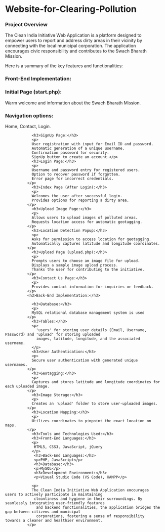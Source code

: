 # Website-for-Clearing-Pollution
<h3>Project Overview</h3>
              <p>
                The Clean India Initiative Web Application is a platform designed to empower users to report and 
                address dirty areas in their vicinity by connecting with the local municipal corporation. 
                The application encourages civic responsibility and contributes to the Swach Bharath Mission. </p>
                <p>
                  Here is a summary of the key features and functionalities:
                </p>
                <h3>Front-End Implementation:</h3>
                <h3>Initial Page (start.php):</h3>
                <p>
                Warm welcome and information about the Swach Bharath Mission.</p>
                <h3>Navigation options:</h3> 
                <p>
                  Home, Contact, Login.
              </p>
              
                <h3>SignUp Page:</h3>
                <p>
                User registration with input for Email ID and password.
                Automatic generation of a unique username.
                Confirmation password for security.
                SignUp button to create an account.</p>
                <h3>Login Page:</h3>
                <p>
                Username and password entry for registered users.
                Option to recover password if forgotten.
                Error page for incorrect credentials.
              </p>
                <h3>Index Page (After Login):</h3>
                <p>
                Welcomes the user after successful login.
                Provides options for reporting a dirty area.
              </p>
                <h3>Upload Image Page:</h3>
                <p>
                Allows users to upload images of polluted areas.
                Requests location access for automatic geotagging.
              </p>
                <h3>Location Detection Popup:</h3>
                <p>
                Asks for permission to access location for geotagging.
                Automatically captures latitude and longitude coordinates.
              </p>
                <h3>Upload Page (upload.php):</h3>
                <p>
                Prompts users to choose an image file for upload.
                Displays a sample image upload process.
                Thanks the user for contributing to the initiative.
              </p>
                <h3>Contact Us Page:</h3>
                <p>
                Provides contact information for inquiries or feedback.
              </p>
              <h3>Back-End Implementation:</h3>
               
                <h3>Database:</h3>
                <p>
                MySQL relational database management system is used
              </p>
                <h3>Tables:</h3> 
                <p>
                  'users' for storing user details (Email, Username, Password) and 'upload' for storing uploaded 
                  images, latitude, longitude, and the associated username.
                </p>
                <h3>User Authentication:</h3>
                <p>
                Secure user authentication with generated unique usernames.
              </p>
                <h3>Geotagging:</h3>
                <p>
                Captures and stores latitude and longitude coordinates for each uploaded image.
              </p>
                <h3>Image Storage:</h3>
                <p>
                Creates an 'upload' folder to store user-uploaded images.
              </p>
                <h3>Location Mapping:</h3>
                <p>
                Utilizes coordinates to pinpoint the exact location on maps.
              </p>
                <h3>Tools and Technologies Used:</h3>
                <h3>Front-End Languages:</h3>
                <p>
                 HTML5, CSS3, JavaScript, jQuery
                </p>
                 <h3>Back-End Languages:</h3> 
                 <p>PHP, JavaScript</p>
                 <h3>Database:</h3> 
                 <p>MySQL</p>
                 <h3>Development Environment:</h3> 
                 <p>Visual Studio Code (VS Code), XAMPP</p>
              
                <p>
                The Clean India Initiative Web Application encourages users to actively participate in maintaining
                 cleanliness and hygiene in their surroundings. By seamlessly integrating user-friendly features
                  and backend functionalities, the application bridges the gap between citizens and municipal 
                  corporations, fostering a sense of responsibility towards a cleaner and healthier environment.
              </p>




